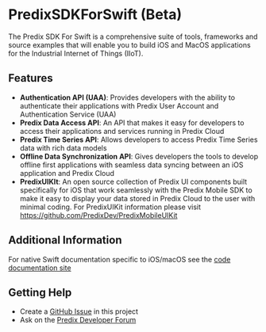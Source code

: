 # PredixSDKForSwift (Beta)

The Predix SDK For Swift is a comprehensive suite of tools, frameworks and source examples that will enable you to build iOS and MacOS applications for the Industrial Internet of Things (IIoT).

## Features

- **Authentication API (UAA)**: Provides developers with the ability to authenticate their applications with Predix User Account and Authentication Service (UAA)
- **Predix Data Access API**: An API that makes it easy for developers to access their applications and services running in Predix Cloud
- **Predix Time Series API**: Allows developers to access Predix Time Series data with rich data models
- **Offline Data Synchronization API**: Gives developers the tools to develop offline first applications with seamless data syncing between an iOS application and Predix Cloud
- **PredixUIKIt**: An open source collection of Predix UI components built specifically for iOS that work seamlessly with the Predix Mobile SDK to make it easy to display your data stored in Predix Cloud to the user with minimal coding.  For PredixUIKit information please visit https://github.com/PredixDev/PredixMobileUIKit

## Additional Information

For native Swift documentation specific to iOS/macOS see the [code documentation site](http://predixdev.github.io/PredixMobileSDK/iOS/)

## Getting Help

- Create a [GitHub Issue](https://github.com/PredixDev/PredixSDKForSwift/issues) in this project
- Ask on the [Predix Developer Forum](https://forum.predix.io/index.html)
